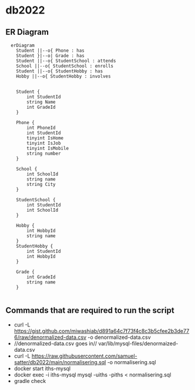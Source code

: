 # db2022

## ER Diagram
```mermaid
  erDiagram
    Student ||--o{ Phone : has
    Student }|--o| Grade : has
    Student ||--o{ StudentSchool : attends
    School ||--o{ StudentSchool : enrolls
    Student ||--o{ StudentHobby : has
    Hobby ||--o{ StudentHobby : involves
    
    
    Student {
        int StudentId
        string Name
        int GradeId
    }
    
    Phone {
        int PhoneId
        int StudentId
        tinyint IsHome 
        tinyint IsJob
        tinyint IsMobile
        string number
    }
    
    School {
        int SchoolId
        string name
        string City
    }
    
    StudentSchool {
        int StudentId
        int SchoolId
    }
    
    Hobby {
        int HobbyId
        string name
    }
    StudentHobby {
        int StudentId
        int HobbyId
    }
    
    Grade {
        int GradeId
        string name
    }
    

```

## Commands that are required to run the script
* curl -L  https://gist.github.com/miwashiab/d891a64c7f73f4c8c3b5cfee2b3de776/raw/denormalized-data.csv -o denormalized-data.csv
* //denormalized-data.csv goes in// var/lib/mysql-files/denormaized-data.csv 
* curl -L https://raw.githubusercontent.com/samuel-satter/db2022/main/normalisering.sql -o normalisering.sql
* docker start iths-mysql
* docker exec -i iths-mysql mysql -uiths -piths < normalisering.sql
* gradle check

